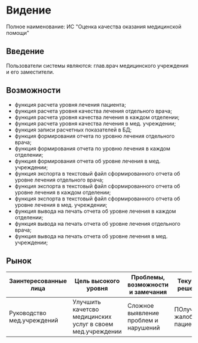 # Видение
Полное наименование: ИС "Оценка качества оказания медицинской помощи"
## Введение 
Пользователи системы являются: глав.врач медицинского учреждения и его заместители.
## Возможности

* функция расчета уровня лечения пациента;
* функция расчета уровня качества лечения отдельного врача;
* функция расчета уровня качества лечения в каждом отделении;
* функция расчета уровня качества лечения в мед. учреждении;
* функция записи расчетных показателей в БД; 
* функция формирования отчета по уровню лечения отдельного врача;
* функция формирования отчета по уровню лечения в каждом отделении;
* функция формирования отчета об уровне лечения в мед. учреждении;
* функция экспорта в текстовый файл сформированного отчета об уровне лечения отдельного врача;
*	функция экспорта в текстовый файл сформированного отчета об уровне лечения в каждом отделении;
*	функция экспорта в текстовый файл сформированного отчета об уровне лечения в мед. учреждении;
* функция вывода на печать отчета об уровне лечения в каждом отделении;
* функция вывода на печать отчета об уровне лечения отдельного врача;
* функция вывода на печать отчета об уровне лечения в мед. учреждении;

## Рынок
Заинтересованные лица  | Цель высокого уровня | Проблемы, возможности и замечания | Текущие решения
-----------------------|----------------------|-----------------------------------|----------------
Руководство мед.учреждений | Улучшить качетсво медицинских услуг в своем мед.учреждении | Сложное выявление проблем и нарушений | ПОлучение жалоб от пациентов

